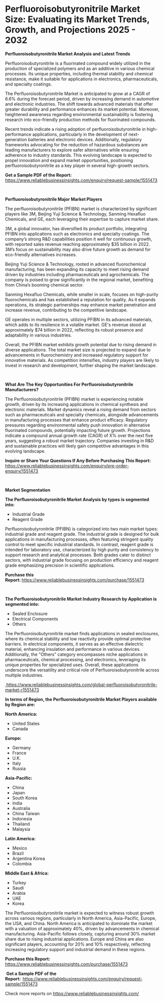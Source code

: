 <p><h1>Perfluoroisobutyronitrile Market Size: Evaluating its Market Trends, Growth, and Projections 2025 - 2032</h1></p><p><strong>Perfluoroisobutyronitrile Market Analysis and Latest Trends</strong></p>
<p><p>Perfluoroisobutyronitrile is a fluorinated compound widely utilized in the production of specialized polymers and as an additive in various chemical processes. Its unique properties, including thermal stability and chemical resistance, make it suitable for applications in electronics, pharmaceuticals, and specialty coatings. </p><p>The Perfluoroisobutyronitrile Market is anticipated to grow at a CAGR of 6.6% during the forecast period, driven by increasing demand in automotive and electronic industries. The shift towards advanced materials that offer greater durability and performance enhances its market potential. Moreover, heightened awareness regarding environmental sustainability is fostering research into eco-friendly production methods for fluorinated compounds. </p><p>Recent trends indicate a rising adoption of perfluoroisobutyronitrile in high-performance applications, particularly in the development of next-generation batteries and electronic devices. Additionally, regulatory frameworks advocating for the reduction of hazardous substances are leading manufacturers to explore safer alternatives while ensuring adherence to industry standards. This evolving landscape is expected to propel innovation and expand market opportunities, positioning perfluoroisobutyronitrile as a key player in several high-growth sectors.</p></p>
<p><strong>Get a Sample PDF of the Report:&nbsp;</strong> <a href="https://www.reliablebusinessinsights.com/enquiry/request-sample/1551473?utm_campaign=3455&utm_medium=2&utm_source=Github&utm_content=ia&utm_term=02042025&utm_id=perfluoroisobutyronitrile">https://www.reliablebusinessinsights.com/enquiry/request-sample/1551473</a></p>
<p>&nbsp;</p>
<p><strong>Perfluoroisobutyronitrile Major Market Players</strong></p>
<p><p>The perfluoroisobutyronitrile (PFIBN) market is characterized by significant players like 3M, Beijing Yuji Science & Technology, Sanming Hexafluo Chemicals, and GE, each leveraging their expertise to capture market share. </p><p>3M, a global innovator, has diversified its product portfolio, integrating PFIBN into applications such as electronics and specialty coatings. The company’s strong R&D capabilities position it well for continuous growth, with reported sales revenue reaching approximately $35 billion in 2022. 3M’s focus on sustainability may also drive future growth as demand for eco-friendly alternatives increases.</p><p>Beijing Yuji Science & Technology, rooted in advanced fluorochemical manufacturing, has been expanding its capacity to meet rising demand driven by industries including pharmaceuticals and agrochemicals. The company is poised to grow significantly in the regional market, benefiting from China’s booming chemical sector.</p><p>Sanming Hexafluo Chemicals, while smaller in scale, focuses on high-purity fluorochemicals and has established a reputation for quality. As it expands operations, its strategic partnerships may enhance market penetration and increase revenue, contributing to the competitive landscape.</p><p>GE operates in multiple sectors, utilizing PFIBN in its advanced materials, which adds to its resilience in a volatile market. GE's revenue stood at approximately $74 billion in 2022, reflecting its robust presence and adaptability in various industries.</p><p>Overall, the PFIBN market exhibits growth potential due to rising demand in diverse applications. The total market size is projected to expand due to advancements in fluorochemistry and increased regulatory support for innovative materials. As competition intensifies, industry players are likely to invest in research and development, further shaping the market landscape.</p></p>
<p>&nbsp;</p>
<p><strong>What Are The Key Opportunities For Perfluoroisobutyronitrile Manufacturers?</strong></p>
<p><p>The Perfluoroisobutyronitrile (PFIBN) market is experiencing notable growth, driven by its increasing applications in chemical synthesis and electronic materials. Market dynamics reveal a rising demand from sectors such as pharmaceuticals and specialty chemicals, alongside advancements in manufacturing processes that enhance product efficacy. Regulatory pressures regarding environmental safety push innovation in alternative fluorinated compounds, potentially impacting future growth. Projections indicate a compound annual growth rate (CAGR) of X% over the next five years, suggesting a robust market trajectory. Companies investing in R&D and sustainable practices will likely gain competitive advantages in this evolving landscape.</p></p>
<p><strong>Inquire or Share Your Questions If Any Before Purchasing This Report:</strong> <a href="https://www.reliablebusinessinsights.com/enquiry/pre-order-enquiry/1551473?utm_campaign=3455&utm_medium=2&utm_source=Github&utm_content=ia&utm_term=02042025&utm_id=perfluoroisobutyronitrile">https://www.reliablebusinessinsights.com/enquiry/pre-order-enquiry/1551473</a></p>
<p>&nbsp;</p>
<p><strong>Market Segmentation</strong></p>
<p><strong>The Perfluoroisobutyronitrile Market Analysis by types is segmented into:</strong></p>
<p><ul><li>Industrial Grade</li><li>Reagent Grade</li></ul></p>
<p><p>Perfluoroisobutyronitrile (PFIBN) is categorized into two main market types: industrial grade and reagent grade. The industrial grade is designed for bulk applications in manufacturing processes, often featuring stringent quality control to meet specific industrial standards. In contrast, reagent grade is intended for laboratory use, characterized by high purity and consistency to support research and analytical processes. Both grades cater to distinct sectors, with industrial grade focusing on production efficiency and reagent grade emphasizing precision in scientific applications.</p></p>
<p><strong>Purchase this Report:&nbsp;</strong><a href="https://www.reliablebusinessinsights.com/purchase/1551473?utm_campaign=3455&utm_medium=2&utm_source=Github&utm_content=ia&utm_term=02042025&utm_id=perfluoroisobutyronitrile">https://www.reliablebusinessinsights.com/purchase/1551473</a></p>
<p>&nbsp;</p>
<p><strong>The Perfluoroisobutyronitrile Market Industry Research by Application is segmented into:</strong></p>
<p><ul><li>Sealed Enclosure</li><li>Electrical Components</li><li>Others</li></ul></p>
<p><p>The Perfluoroisobutyronitrile market finds applications in sealed enclosures, where its chemical stability and low reactivity provide optimal protective barriers. In electrical components, it serves as an effective dielectric material, enhancing insulation and performance in various devices. Additionally, the "Others" category encompasses niche applications in pharmaceuticals, chemical processing, and electronics, leveraging its unique properties for specialized uses. Overall, these applications underscore the versatility and critical role of Perfluoroisobutyronitrile across multiple industries.</p></p>
<p><a href="https://www.reliablebusinessinsights.com/global-perfluoroisobutyronitrile-market-r1551473?utm_campaign=3455&utm_medium=2&utm_source=Github&utm_content=ia&utm_term=02042025&utm_id=perfluoroisobutyronitrile">&nbsp;https://www.reliablebusinessinsights.com/global-perfluoroisobutyronitrile-market-r1551473</a></p>
<p><strong>In terms of Region, the Perfluoroisobutyronitrile Market Players available by Region are:</strong></p>
<p>
    <p> <strong> North America: </strong>
        <ul>
            <li>United States</li>
            <li>Canada</li>
        </ul>
        </p> 
    <p> <strong> Europe: </strong>
        <ul>
            <li>Germany</li>
            <li>France</li>
            <li>U.K.</li>
            <li>Italy</li>
            <li>Russia</li>
        </ul>
        </p> 
    <p> <strong> Asia-Pacific: </strong>
        <ul>
            <li>China</li>
            <li>Japan</li>
            <li>South Korea</li>
            <li>India</li>
            <li>Australia</li>
            <li>China Taiwan</li>
            <li>Indonesia</li>
            <li>Thailand</li>
            <li>Malaysia</li>
        </ul>
        </p> 
    <p> <strong> Latin America: </strong>
        <ul>
            <li>Mexico</li>
            <li>Brazil</li>
            <li>Argentina Korea</li>
            <li>Colombia</li>
        </ul>
        </p> 
    <p> <strong> Middle East & Africa: </strong>
        <ul>
            <li>Turkey</li>
            <li>Saudi</li>
            <li>Arabia</li>
            <li>UAE</li>
            <li>Korea</li>
        </ul>
    </p>
    </p>
<p><p>The Perfluoroisobutyronitrile market is expected to witness robust growth across various regions, particularly in North America, Asia-Pacific, Europe, the USA, and China. North America is anticipated to dominate the market with a valuation of approximately 40%, driven by advancements in chemical manufacturing. Asia-Pacific follows closely, capturing around 30% market share due to rising industrial applications. Europe and China are also significant players, accounting for 20% and 10% respectively, reflecting increasing regulatory support and industrial demand in these regions.</p></p>
<p><strong>Purchase this Report: </strong><a href="https://www.reliablebusinessinsights.com/purchase/1551473?utm_campaign=3455&utm_medium=2&utm_source=Github&utm_content=ia&utm_term=02042025&utm_id=perfluoroisobutyronitrile">https://www.reliablebusinessinsights.com/purchase/1551473</a></p>
<p>&nbsp;<strong>Get a Sample PDF of the Report:&nbsp;&nbsp;</strong><a href="https://www.reliablebusinessinsights.com/enquiry/request-sample/1551473?utm_campaign=3455&utm_medium=2&utm_source=Github&utm_content=ia&utm_term=02042025&utm_id=perfluoroisobutyronitrile">https://www.reliablebusinessinsights.com/enquiry/request-sample/1551473</a></p>
<p><strong></strong></p>
<p>Check more reports on <a href="https://www.reliablebusinessinsights.com/?utm_campaign=3455&utm_medium=2&utm_source=Github&utm_content=ia&utm_term=02042025&utm_id=perfluoroisobutyronitrile">https://www.reliablebusinessinsights.com/</a></p>